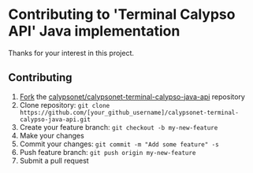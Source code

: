 # Contributing to 'Terminal Calypso API' Java implementation

Thanks for your interest in this project.

## Contributing

1. [Fork](https://help.github.com/articles/fork-a-repo/) the [calypsonet/calypsonet-terminal-calypso-java-api](https://github.com/calypsonet/calypsonet-terminal-calypso-java-api) repository
2. Clone repository: `git clone https://github.com/[your_github_username]/calypsonet-terminal-calypso-java-api.git`
3. Create your feature branch: `git checkout -b my-new-feature`
4. Make your changes
5. Commit your changes: `git commit -m "Add some feature" -s`
6. Push feature branch: `git push origin my-new-feature`
7. Submit a pull request
